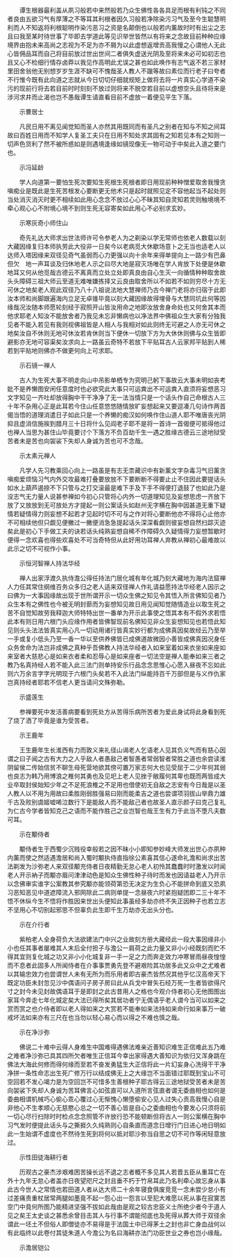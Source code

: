 <!-- { "loadSidebar": true } -->
　　谭生根器最利盖从夙习般若中来然般若乃众生佛性各各具足而根有利钝之不同者良由五欲习气有厚薄之不等耳其利根者因久习般若净除染污习气及至今生聪慧明利而人不知返将利根聪明作染污恶习之资是名颠倒也以般若内薰故时时有出尘之志且曰我至某时待世事了毕即去学道此等见识举世皆然以有将来之念故目前种种应缘境界由抱未来高尚之志视为不足为亦不屑为以此虚想返增贡高我慢之心谓他人无此心皆佣品耳而自己将目前放过世出世间二者俱失虚送光阴及至将来未必可如初志也且又心不检细行情存卤莽以我见作高明此尤误之甚也如此唤作有志气返不若三家材里田舍翁他无别想岁岁生涯不缺可不愧哉圣人教人不躐等故曰素位而行老子曰夸者不行惟今既有此向道之志就从今日切切仔细就规矩上做将去将一片真实心学道不染污的现前行将去若目前时时刻刻不放过则将来不脱空若目前以虚想空头且待将来是涉河求井而止渴也岂不愚哉谭生请直看目前不虚放一着便见平生下落。

　　示曹居士

　　凡民日用不离见闻觉知而圣人亦然其用既同而有圣凡之别者在知与不知之间耳故曰百姓日用而不知学人复圣工夫只在日用不知处求其固有之知若见本有之知则一切声色货利了然不被所惑如是则遇境逢缘如镜现像无一物可动于中矣此入道之要门也。

　　示冯延龄

　　学人向道第一要怕生死次要知生死根生死根者即日用现前种种憎爱取舍我慢贪嗔痴业是既此是生死苦根发心要断更无他术只是起时就照见定不容他起当不起处则当处消灭消灭时更不相续如此用心念念不放过心心不昧其知自灵知若灵则触境境不牵心观心心不附境心境不到则生死无容寄矣如此用心不必别求玄妙。

　　示寒灰奇小师住山

　　奇先礼达大师求出世法师许可令参老人为之剃染以学无常师也依老人数载以刻大藏因缘复归本师执劳此大役非一日矣今以老病觅大休歇场意卜之无当也适老人以达师入塔因缘来双径见奇气虽弱而心力更强以向十余年来得单提向上一路少有巴鼻但欠　地一声耳谈及归休地老人示之曰尽大地是寂灭场唯在学人肯放下处便是休歇地耳又何从他觅哉古德云不离真而立处立处即真良由自心生灭一向循情种种取舍故头头障碍三祖大师云至道无难唯嫌拣择又云良由取舍所以不如若不如则穷尽十方无可休之地矣老人观此双径乃八十八祖说法地大慧禅师乃古今禅门老将亦归宿于此即汝本师和尚脚跟遍海内立足无卓锥毕竟以刻大藏因缘故得埋骨与大慧同坑此何等因缘哉况汝随本师愿轮刻经于寂照开山皆汝用命之地即汝放舍身命处也又何舍其本而他求耶老人知汝不能放舍者乃我见未忘非懒病也以净法界中佛祖众生大家有分独我见者不能入若见有我则视佛祖皆是人相人与我相对如此则终无可避之人亦无可休之地矣汝自不休则无地可休汝若肯休则当下便休一切放下方为大休休则佛与众生皆即避影亦无地可容渠矣汝求向上一路虽云奇特不若放下平贴耳古人云家邦平贴到人稀若到平贴地则佛亦不做更何向上可求耶。

　　示石镜一禅人

　　古人为生死大事不明走向山中吊影单栖专为究明己躬下事故云大事未明如丧考妣不是养懒图安闲任意度时也必欲究此大事只可运粪出不可运粪入直须将妄想恶习文字知见一齐吐却放得胸中干干净净了无一法当情只是一个话头作自己命根古人三十年不杂用心正是此耳若今住山任意悠悠随情放旷妄想起来又要逗凑几句诗作两首偈当悟的道理消遣日子如此只是一个养懒的痴汉如何唤作住山道人耶不唯唐丧光阴抑且虚消信施挨到腊月三十日将什么见阎老子耶不是将一首诗一首偈便可抵得他过也禅人当思为甚住山毕竟要讨个下落方不负百劫千生一遇之胜缘古德云三途地狱受苦者未是苦也向袈裟下失却人身诚为苦也可不念哉。

　　示太素元禅人

　　凡学人先习教乘回心向上一路虽是有志无柰藏识中有新薰文字杂毒习气旧薰贪嗔痴爱烦恼习气内外交攻最难打叠要放放不下要断断不得要止止不住因此要提话头如水上葫芦遏捺不下只管与之打交滚最是难下手及下手不得便打退鼓了也如此乃是没志气无力量人说甚参禅如今初心只管将心内外一切道理知见及妄想思虑一齐放下放了又放放到无可放处方才提起一则公案话头如赵州无字横在胸中因甚道无重下疑情若疑情得力则妄想不起若才见起时切不可与之作对将心要断他亦不得将心止他亦不可相续他但只觑见便撇过一撇便消急急提起话头深深看觑则彼妄想自然扫踪灭迹矣此是初心下手做工夫的诀若话头纯熟妄想自稀不作障碍久久疑情得力妄想暂歇时便得一念欢喜也得些欢喜处不可当奇特但从此好用功耳禅人弃教从禅初心最难故以此示之切不可视作小事。

　　示恒河智禅人持法华经

　　禅人出家浮渡久执侍澹公得任持法门居化城有年化城乃刻大藏地为海内法窟禅人力任其常住纲维百务众多归之老人适来双径禅人作礼请益愿持法华经老人因示之曰佛为一大事因缘故出现于世所谓开示一切众生佛之知见令其悟入所言佛知见者乃众生本有之佛性也今被无明封蔀而为妄想知见故日用见闻知觉随情造业以取生死之苦不自觉知故劳我释迦大师特特出世一番单为开示此事使之悟其本有不假外求若悟此本有则日用六根门头应缘作用者皆佛智现前名佛知见非众生妄想知见也若悟此知见则头头法法皆真实用心凡一切动用诸行皆真实妙行都为成佛真因矣故经云乃至举一手或复小低头乃至一香一华以至供养佛皆已成佛道故微因小善皆成佛真因况身任众务舍命为法岂非成佛之真种乎吾佛教人持法华经者入如来室着如来衣坐如来座如来室者大慈悲心是如来衣者柔和忍辱心是如来座者一切法空是禅人能奉如来三者之教乃名真持经人若不能入此三法门则单持安乐行品念念思惟心心愿入昼夜不忘如此则六万余言字字光明现于六根门头矣若不入此法门纵能持百千万部但是与义作仇家岂真持经者耶若不信老人更当请问文殊弥勒。

　　示盛莲生

　　参禅要死中发活善病要看到死处方从苦得乐病所苦者为爱此身试将此身看到死了烧了洒了毕竟是谁为受苦者。

　　示王鹿年

　　王生鹿年生长淮西有力而敦义来礼径山谒老人乞语老人见其负义气而有慈心因谓之曰子闻之古有大力之人乎敌人者愚敌己者智愚者常弱智者常胜之道也余尝读淮阴留侯二传始信贫不聊生母死营地欲其傍可置万家志何大也见受屈于二少年何其弱也良志为韩乃用博浪之椎何其勇也及见圯上老人见挫于敝履何其卑也既而两皆成大业卒取封侯始知少年之不足死浪椎之不足用也借使初无自敌之志安有今日哉是以圣人教人以不用为用故曰柔胜刚弱胜强易曰刚而能柔吉之道也尝谓项羽拔山举鼎力雄千古及败别虞姬嘘唏泣数行下是能敌人而不能敌己者也故圣人直示颜子曰克己复礼为仁古今学者皆知克己之语而不能作胜己之业岂智也哉王生有力于此当不堕凡夫数可耳。

　　示在颙侍者

　　颙侍者生于西蜀少沉贱役幸般若之因不昧小小即知参妙峰大师发出世心亦夙种内薰而使之然适遇澹居和尚入蜀时颙执侍直指徐公素喜其信心遂命礼澹和尚求出苦法剃发为沙弥老人来双径颙充侍者日夜精勤无怠心老人初怜其蠢蠢时时激发以时闻老人开示衲子而颙亦眉问津津动色是知众生佛性种子待时而发也因请益老人乃开示以念佛审实谁字公案教其参究颙亦能领荷第恐无决定为生负心不能拼命到底又恐夙习恶知恶见中道遮障流入邪网除此二病则单提一念昼夜六时紧抱疑团即二三十年不悟不休纵今生不悟将作胜因来世出头便知此事虽经多劫亦终不失正因种子也若立志不坚用心不切别起邪思不但辜负此生即千生万劫亦无出头分也。

　　示在介行者

　　紫柏老人全身荷负大法欲建法门中兴之业故刻方册大藏经此一段大事因缘非小小也任其事者屡难其人末后全付担子与澹公一肩荷之此力量又非小小经既刻而贮不得其宜则复化城之功又非小小化城复非一手一足之力而奔走效力冲寒冒雨昼夜惶惶而不息者此固多人所闻侍者在介事事贾勇先登不避艰险其功居多此又众中之尤难者以其输忠效力也尝谓世人未有无所为而乐用者即古豪杰皆然况其他乎忆汉高帝天下既定功臣未封忽见沙中偶语问子房子房曰此从兵戈中冒矢石经万死一生者皆欲得尺寸之封今未见封故偶语耳于是即封之此古昔用人之格也今观介侍者初心无他图图出家耳今奔走七年化城定矣大法已得所矣其居功者宁无偶语乎老人谓今当可以如来之赏而赏之也介侍者即以老人得如来之大赏若不能奉如来法持如来命行如来事万一破戒坏法如来亦有三尺在也当勿以轻心易心而以得之不难也慎之哉。

　　示在净沙弥

　　佛说二十难中云得人身难生中国难得遇佛法难亲近善知识难生正信难此五乃难之难者净沙弥已具其四所欠者唯生正信耳今幸出家得遇大善知识为依归又浑身跳在佛法大海此何修而得何缘而至若不奋发勇猛生大正信将此一片幻妄身心洗得干干净净拼一条性命志出生死广修万行以结成佛无上之大缘岂不当面错过耶既到宝山不可空回若不发心竭力是为空回岂不可惜多生善根种子耶古得云三途地狱受苦者未是苦向袈裟下失却人身诚为苦耳佛言心如弦直可以入道所言弦直者谓无委曲相也如何是委曲相谓机械巧心偷心乖心覆过心无惭愧心懒堕偷安心见人过失心贡高我慢心自是非他心不生孝顺心无慈愍心总之一切不善心皆是自心之委曲相也今要发心只须将前一切心尽行扫除时时检点念念照管不许放行恐不能顿断但将古人一则公案横在胸中习气发时便提此话头与之撕捱久久纯熟则心自条直而道念日增行门日进心地日明如此一生始谓不虚度也不然待生死到将何以抵对耶沙弥当自思之切不可作等闲轻意放过。

　　示性田徒海耕行者

　　历观古之豪杰涉艰难困苦操长远不退之志者概不多见其人若晋五臣从重耳亡在外十九年无怠心者盖亦日夜望咫尺之封且垂不朽于竹帛耳此乃名利牵心故忘身从事此古今世人之常情也若田道人者从达大师二十余年寝食俱废竞竞一念未尝少怠小有过差痛责重杖居常两腿如墨竟不起一怨心出一怨言以至犯大难愿以死从事在寂寞苦空门中竟何所图乃能精进坚强不拔如此哉由是观之较古忠臣义士所绝少者今于道人见之矣王太史谈之甚悉余曾目击其人与行事不谓能彻底也及死得从葬大师于双径余谓此一坯土不但俗人即僧徒亦不易得是于法国土中已得茅土之封也非亡身血战何以有此临终以此卷付其徒朱道人今澹公为名曰海耕亦法门功臣世业之券也岂小缘哉。

　　示澹居铠公

